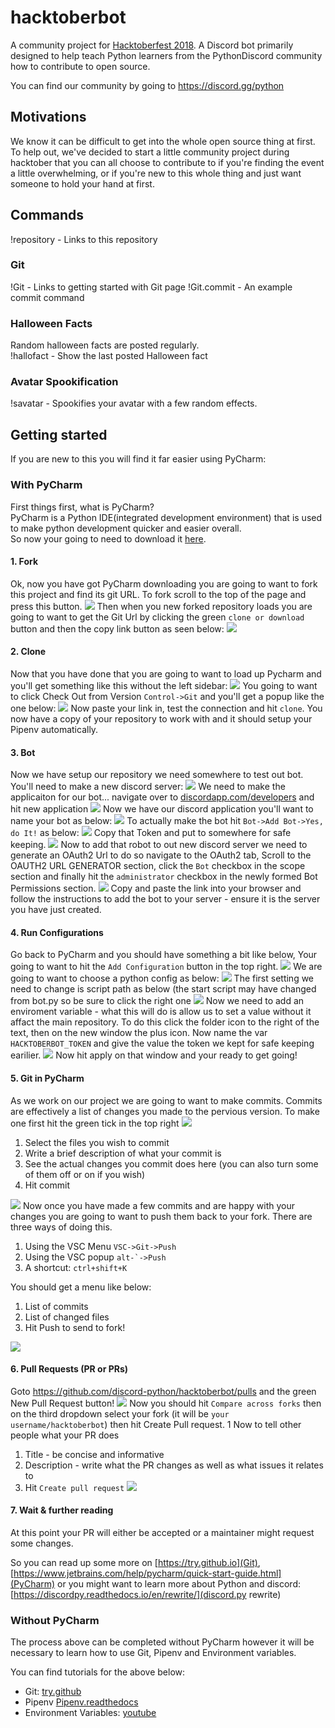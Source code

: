 # hacktoberbot
A community project for [Hacktoberfest 2018](https://hacktoberfest.digitalocean.com). A Discord bot primarily designed to help teach Python learners from the PythonDiscord community how to contribute to open source.

You can find our community by going to https://discord.gg/python

## Motivations
We know it can be difficult to get into the whole open source thing at first. To help out, we've decided to start a little community project during hacktober that you can all choose to contribute to if you're finding the event a little overwhelming, or if you're new to this whole thing and just want someone to hold your hand at first.

## Commands

!repository - Links to this repository

### Git
!Git - Links to getting started with Git page
!Git.commit - An example commit command

### Halloween Facts
Random halloween facts are posted regularly.  
!hallofact - Show the last posted Halloween fact

### Avatar Spookification
!savatar - Spookifies your avatar with a few random effects.

## Getting started

If you are new to this you will find it far easier using PyCharm:

### With PyCharm

First things first, what is PyCharm?  
PyCharm is a Python IDE(integrated development environment) that is used to make python development quicker and easier overall.  
So now your going to need to download it [here](https://www.jetbrains.com/pycharm/).

#### 1. Fork
Ok, now you have got PyCharm downloading you are going to want to fork this project and find its git URL. To fork scroll to the top of the page and press this button.
![](https://i.imgur.com/Saf9pgJ.png)
Then when you new forked repository loads you are going to want to get the Git Url by clicking the green `clone or download` button and then the copy link button as seen below:
![](https://i.imgur.com/o6kuQcZ.png)
#### 2. Clone
Now that you have done that you are going to want to load up Pycharm and you'll get something like this without the left sidebar:
![](https://i.imgur.com/xiGERvR.png)
You going to want to click Check Out from Version `Control->Git` and you'll get a popup like the one below:
![](https://i.imgur.com/d4U6Iw7.png)
Now paste your link in, test the connection and hit `clone`. You now have a copy of your repository to work with and it should setup your Pipenv automatically.
#### 3. Bot
Now we have setup our repository we need somewhere to test out bot.
You'll need to make a new discord server:
![](https://i.imgur.com/49gBlQI.png)
We need to make the applicaiton for our bot... navigate over to [discordapp.com/developers](https://discordapp.com/developers) and hit new application
![](https://i.imgur.com/UIeGPju.png)
Now we have our discord application you'll want to name your bot as below:
![](https://i.imgur.com/odTWSMV.png)
To actually make the bot hit `Bot->Add Bot->Yes, do It!` as below:
![](https://i.imgur.com/frAUbTZ.png)
Copy that Token and put to somewhere for safe keeping.
![](https://i.imgur.com/oEpIqND.png)
Now to add that robot to out new discord server we need to generate an OAuth2 Url to do so navigate to the OAuth2 tab, Scroll to the OAUTH2 URL GENERATOR section, click the `Bot` checkbox in the scope section and finally hit the `administrator` checkbox in the newly formed Bot Permissions section.
![](https://i.imgur.com/I2XzYPj.png)
Copy and paste the link into your browser and follow the instructions to add the bot to your server - ensure it is the server you have just created.
#### 4. Run Configurations
Go back to PyCharm and you should have something a bit like below, Your going to want to hit the `Add Configuration` button in the top right.
![](https://i.imgur.com/nLpDfQO.png)
We are going to want to choose a python config as below:
![](https://i.imgur.com/9FgCuP1.png)
The first setting we need to change is script path as below (the start script may have changed from bot.py so be sure to click the right one
![](https://i.imgur.com/napKLar.png)
Now we need to add an enviroment variable - what this will do is allow us to set a value without it affact the main repository.
To do this click the folder icon to the right of the text, then on the new window the plus icon. Now name the var `HACKTOBERBOT_TOKEN` and give the value the token we kept for safe keeping earilier.
![](https://i.imgur.com/nZFWNaQ.png)
Now hit apply on that window and your ready to get going!
#### 5. Git in PyCharm
As we work on our project we are going to want to make commits. Commits are effectively a list of changes you made to the pervious version. To make one first hit the green tick in the top right
![](https://i.imgur.com/BCiisvN.png)
1. Select the files you wish to commit
2. Write a brief description of what your commit is
3. See the actual changes you commit does here (you can also turn some of them off or on if you wish)
4. Hit commit

![](https://i.imgur.com/xA5ga4C.png)
Now once you have made a few commits and are happy with your changes you are going to want to push them back to your fork.
There are three ways of doing this.
1. Using the VSC Menu `VSC->Git->Push`
2. Using the VSC popup <code>alt-\`->Push</code>
3. A shortcut: `ctrl+shift+K`

You should get a menu like below:
1. List of commits
2. List of changed files
3. Hit Push to send to fork!

![](https://i.imgur.com/xA5ga4C.png)
#### 6. Pull Requests (PR or PRs)
Goto https://github.com/discord-python/hacktoberbot/pulls and the green New Pull Request button!
![](https://i.imgur.com/fB4a2wQ.png)
Now you should hit `Compare across forks` then on the third dropdown select your fork (it will be `your username/hacktoberbot`) then hit Create Pull request.
1[](https://i.imgur.com/N2X9A9v.png)
Now to tell other people what your PR does
1. Title - be concise and informative
2. Description - write what the PR changes as well as what issues it relates to
3. Hit `Create pull request`
![](https://i.imgur.com/OjKYdsL.png)

#### 7. Wait & further reading
At this point your PR will either be accepted or a maintainer might request some changes.

So you can read up some more on [https://try.github.io](Git), [https://www.jetbrains.com/help/pycharm/quick-start-guide.html](PyCharm) or you might want to learn more about Python and discord: [https://discordpy.readthedocs.io/en/rewrite/](discord.py rewrite)


### Without PyCharm
The process above can be completed without PyCharm however it will be necessary to learn how to use Git, Pipenv and Environment variables.

You can find tutorials for the above below:
- Git: [try.github](http://try.github.io/)
- Pipenv [Pipenv.readthedocs](https://pipenv.readthedocs.io)
- Environment Variables: [youtube](https://youtu.be/bEroNNzqlF4?t=27)
